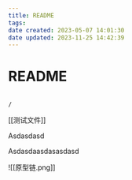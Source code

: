 ```yaml
---
title: README
tags: 
date created: 2023-05-07 14:01:30
date updated: 2023-11-25 14:42:39
---
```


# README

```ActivityHistory

/

```

[[测试文件]]

Asdasdasd

Asdasdaasdasasdasd

![[原型链.png]]
